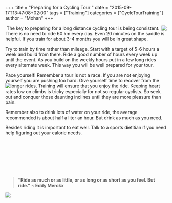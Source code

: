 +++
title = "Preparing for a Cycling Tour "
date = "2015-09-17T13:47:08+02:00"
tags = ["Training"]
categories = ["CycleTourTraining"]
author = "Mohan"
+++


<img class= "blogimg" style="float: right" src="/img/blog/cycletraining/Cycle Tour Training.jpg">
 The key to preparing for a long distance cycling tour is being consistent. There is no need to ride 60 km every day. Even 20 minutes on the saddle is helpful. If you train for about 3-4 months you will be in great shape.


Try to train by time rather than mileage. Start with a target of 5-6 hours a week and build from there. Ride a good number of hours every week up until the event. As you build on the weekly hours put in a few long rides every alternate week. This way you will be well prepared for your tour.

Pace yourself! Remember a tour is not a race. If you are not enjoying yourself you are pushing too hard. Give yourself time to recover from the longer rides. Training will ensure that you enjoy the ride.
<img class= "blogimg" style="float: left" src="/img/blog/cycletraining/hydrate while cycling.jpg">
Keeping heart rates low on climbs is tricky especially for not so regular cyclists. So seek out and  conquer those daunting inclines until they are more pleasure than pain.

Remember also to drink lots of water on your ride, the average recommended is about half a liter an hour. But drink as much as you need.

Besides riding it is important to eat well. Talk to a sports dietitian if you need help figuring out your calorie needs.

<br><br><br><br><br><br>

> <b>“Ride as much or as little, or as long or as short as you feel. But ride.”   ~ Eddy Merckx


<img class= "blogimg" style="align: center" src="/img/blog/cycletraining/cycle ride.jpg" >
 
 
